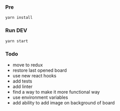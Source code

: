 ### Pre
```
yarn install
```

### Run DEV
```
yarn start
```

### Todo
- move to redux
- restore last opened board
- use new react hooks
- add tests
- add linter
- find a way to make it more functional way
- use environment variables
- add ability to add image on background of board